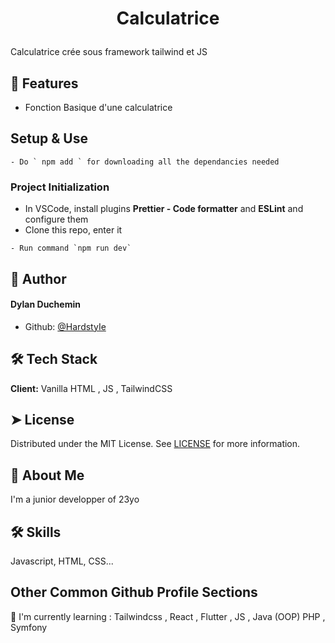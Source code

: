 # <p align="center">Calculatrice</p>

Calculatrice crée sous framework tailwind et JS

## 🧐 Features

- Fonction Basique d'une calculatrice

## Setup & Use

```
- Do ` npm add ` for downloading all the dependancies needed
```

### Project Initialization

- In VSCode, install plugins **Prettier - Code formatter** and **ESLint** and configure them
- Clone this repo, enter it

```
- Run command `npm run dev`
```

## 🙇 Author

#### Dylan Duchemin

- Github: [@HardstyIe](https://github.com/HardstyIe)

## 🛠️ Tech Stack

**Client:** Vanilla HTML , JS , TailwindCSS

## ➤ License

Distributed under the MIT License. See [LICENSE](LICENSE) for more information.

## 🚀 About Me

I'm a junior developper of 23yo

## 🛠 Skills

Javascript, HTML, CSS...

## Other Common Github Profile Sections

🧠 I'm currently learning : Tailwindcss , React , Flutter , JS , Java (OOP) PHP , Symfony

